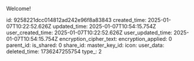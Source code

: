 Welcome!

id: 9258221dcc014812ad242e96f8a83843
created_time: 2025-01-07T10:22:52.626Z
updated_time: 2025-01-07T10:54:15.754Z
user_created_time: 2025-01-07T10:22:52.626Z
user_updated_time: 2025-01-07T10:54:15.754Z
encryption_cipher_text: 
encryption_applied: 0
parent_id: 
is_shared: 0
share_id: 
master_key_id: 
icon: 
user_data: 
deleted_time: 1736247255754
type_: 2